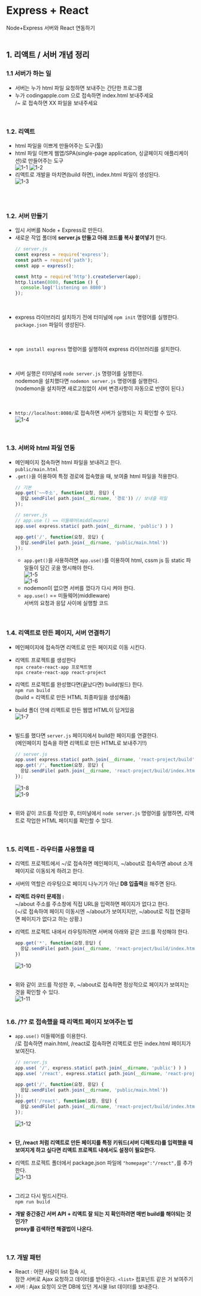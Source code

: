 # Express + React
Node+Express 서버와 React 연동하기
<br />
<br />

## 1. 리액트 / 서버 개념 정리
### 1.1 서버가 하는 일
- 서버는 누가 html 파일 요청하면 보내주는 간단한 프로그램
- 누가 codingapple.com 으로 접속하면 index.html 보내주세요<br />/~ 로 접속하면 XX 파일을 보내주세요
<br />

### 1.2. 리액트
- html 파일을 이쁘게 만들어주는 도구(툴)
- html 파일 이쁘게 웹앱/SPA(single-page application, 싱글페이지 애플리케이션)로 만들어주는 도구<br />
  ![1-1](./img/1-1.png)
  ![1-2](./img/1-2.png)
- 리액트로 개발을 마치면(build 하면), index.html 파일이 생성된다.<br />
  ![1-3](./img/1-3.png)

<br />
<br />

### 1.2. 서버 만들기
- 임시 서버를 Node + Express로 만든다.
- 새로운 작업 폴더에 **server.js 만들고 아래 코드를 복사 붙여넣기** 한다.
  ```javascript
  // server.js
  const express = require('express');
  const path = require('path');
  const app = express();

  const http = require('http').createServer(app);
  http.listen(8080, function () {
    console.log('listening on 8080')
  }); 
  ```
<br />

- express 라이브러리 설치하기 전에 터미널에 `npm init` 명령어를 실행한다.<br />`package.json` 파일이 생성된다.
<br />

- `npm install express` 명령어를 실행하여 express 라이브러리를 설치한다.
<br />

- 서버 실행은 터미널에 `node server.js` 명령어를 실행한다.<br />nodemon을 설치했다면 `nodemon server.js` 명령어를 실행한다.<br />(nodemon을 설치하면 새로고침없이 서버 변경사항이 자동으로 반영이 된다.)
<br />

- `http://localhost:8080/`로 접속하면 서버가 실행되는 지 확인할 수 있다.<br />
  ![1-4](./img/1-4.png)

<br />

### 1.3. 서버와 html 파일 연동
- 메인페이지 접속하면 html 파일을 보내려고 한다.<br />`public/main.html`
- `.get()`을 이용하여 특정 경로에 접속했을 때, 보여줄 html 파일을 적용한다.
  ```javascript
  // 기본
  app.get('~~주소', function(요청, 응답) {
    응답.sendFile( path.join(__dirname, '경로')) // 보내줄 파일
  });

  // server.js
  // app.use () == 미들웨어(middleware)
  app.use( express.static( path.join(__dirname, 'public') ) )

  app.get('/', function(요청, 응답) {
    응답.sendFile( path.join(__dirname, 'public/main.html'))
  }); 
  ```
  - `app.get()`을 사용하려면 `app.use()`를 이용하여 html, cssm js 등 static 파일들이 담긴 곳을 명시해야 한다.<br />
    ![1-5](./img/1-5.png)<br />
    ![1-6](./img/1-6.png)<br />
  - nodemon이 없으면 서버를 껐다가 다시 켜야 한다.
  - `app.use()` == 미들웨어(middleware)<br />서버의 요청과 응답 사이에 실행할 코드
  <br />
  <br />

### 1.4. 리액트로 만든 페이지, 서버 연결하기
- 메인페이지에 접속하면 리액트로 만든 페이지로 이동 시킨다.
- 리액트 프로젝트를 생성한다<br />`npx create-react-app 프로젝트명`<br />`npx create-react-app react-project`
- 리액트 프로젝트를 완성했다면(끝났다면) build(빌드) 한다.<br />`npm run build`<br />(build = 리액트로 만든 HTML 최종파일을 생성해줌)
- build 폴더 안에 리액트로 만든 웹앱 HTML이 담겨있음<br />
  ![1-7](./img/1-7.png)<br />
  <br />

- 빌드를 했다면 `server.js` 페이지에서 build한 페이지를 연결한다.<br />(메인페이지 접속을 하면 리액트로 만든 HTML로 보내주기!!)
  ```javascript
  // server.js
  app.use( express.static( path.join(__dirname, 'react-project/build') ) )
  app.get('/', function(요청, 응답) {
    응답.sendFile( path.join(__dirname, 'react-project/build/index.html'))
  }); 
  ```
  ![1-8](./img/1-8.png)<br />
  ![1-9](./img/1-9.png)<br />
  <br />

- 위와 같이 코드를 작성한 후, 터미널에서 `node server.js` 명령어를 실행하면, 리액트로 작업한 HTML 페이지를 확인할 수 있다.
<br />

### 1.5. 리액트 - 라우터를 사용했을 때
- 리액트 프로젝트에서 ~/로 접속하면 메인페이지, ~/about로 접속하면 about 소개 페이지로 이동되게 하려고 한다.
- 서버의 역할은 라우팅으로 페이지 나누기가 아닌 **DB 입출력**을 해주면 된다.
- **리액트 라우터 문제점 :**<br />~/about 주소를 주소창에 직접 URL을 입력하면 페이지가 없다고 한다.<br />(~/로 접속하여 페이지 이동시엔 ~/about가 보여지지만, ~/about로 직접 연결하면 페이지가 없다고 하는 상황.)
- 리액트 프로젝트 내에서 라우팅하려면 서버에 아래와 같은 코드를 작성해야 한다.
  ```javascript
  app.get('*', function(요청,응답) {
    응답.sendFile( path.join(__dirname, 'react-project/build/index.html'))
  })
  ```
  ![1-10](./img/1-10.png)<br />
  <br />

- 위와 같이 코드를 작성한 후, ~/about로 접속하면 정상적으로 페이지가 보여지는 것을 확인할 수 있다.<br />
  ![1-11](./img/1-11.png)<br />
  <br />

### 1.6. /?? 로 접속했을 때 리액트 페이지 보여주는 법
- `app.use()` 미들웨어를 이용한다.<br />/로 접속하면 main.html, /react로 접속하면 리액트로 만든 index.html 페이지가 보여진다.
  ```javascript
  // server.js
  app.use( '/', express.static( path.join(__dirname, 'public') ) )
  app.use( '/react', express.static( path.join(__dirname, 'react-project/build') ) )

  app.get('/', function(요청, 응답) {
    응답.sendFile( path.join(__dirname, 'public/main.html'))
  }); 
  app.get('/react', function(요청, 응답) {
    응답.sendFile( path.join(__dirname, 'react-project/build/index.html'))
  }); 
  ```
  ![1-12](./img/1-12.png)<br />
  <br />

- **단, /react 처럼 리액트로 만든 페이지를 특정 키워드(서버 디렉토리)를 입력했을 때 보여지게 하고 싶다면 리액트 프로젝트 내에서도 설정이 필요한다.**

- 리액트 프로젝트 폴더에서 package.json 파일에 `"homepage":"/react",`를 추가한다.<br />
  ![1-13](./img/1-13.png)<br />
  <br />

- 그리고 다시 빌드시킨다.<br />`npm run build`
- **개발 중간중간 서버 API + 리액트 잘 되는 지 확인하려면 매번 build를 해야되는 것인가?<br />proxy를 검색하면 해결법이 나온다.**
<br />

### 1.7. 개발 패턴
- React : 어떤 사람이 list 접속 시,<br />잠깐 서버로 Ajax 요청하고 데이터를 받아온다. `<list>` 컴포넌트 같은 거 보여주기
- 서버 : Ajax 요청이 오면 DB에 있던 게시물 list 데이터를 보내준다.
<br />